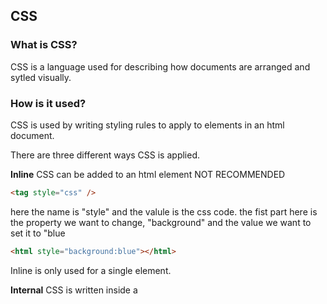 ## CSS

### What is CSS?

CSS is a language used for describing how documents are arranged and sytled visually.

### How is it used?

CSS is used by writing styling rules to apply to elements in an html document.

There are three different ways CSS is applied.

**Inline** CSS can be added to an html element NOT RECOMMENDED

```html
<tag style="css" />
```

here the name is "style" and the valule is the css code.
the fist part here is the property we want to change, "background" and the value we want to set it to "blue

```html
<html style="background:blue"></html>
```

Inline is only used for a single element.

**Internal** CSS is written inside a <style> element. NOT RECOMMENDED

```html
<style>
  css
</style>
```

While Inline CSS applies to a specific element, Internal applies to the entire html document. The below code applies the red value to the background property to all p elements in the html document.

```html
<html>
  <head>
    <style>
      p {
        background: red;
      }
    </style>
  </head>
</html>
```

**External** CSS links to an external CSS document

```html
<link href="./styles.css" rel="stylesheet" />
```

External CSS styling is useful for multi-page websites

This CSS code lives in an external file, usually styles.css or main.css

To connect the html document to the external css code you will add a link element to the head of the html.

The link element needs two properties: the "rel" which determines the role the linked file has in relationship to the html file and the "href" which lists the directory

External is most common.

```html
<link href="./styles.css" rel="stylesheet" />
```

### CSS Selectors

Selectors are used to select parts of the html to apply CSS code to.

CSS code is made of 3 parts

selector (paragraph tags), property (color) and value (blue)

#### Types of Selectors

**Element Selector** A selector that applies to every occurance of a selector

```css
h2 {
  color: red;
}
```

This will make the color property of every h2 element red.

**Class Selector** A selector that applies to a certain class of elements

```css
.blue-heading {
  color: blue;
}
```

This will make the color property of all html elements with the class red-heading red.

What is a class?

A class is an attribute that can be added to html elements to group the same css rules.

```html
<h3 class="blue-heading">Heading</h3> <h3>Heading</h3>
```

The html code above will make the h3 element with the class blue-heading blue

**Id Selector** should only be applied to a single element in an entire html document. That html element should only have one id applied to it, this should be a unique element.

```css
#main {
  color: grey;
}
```

This will make the color property of the html element with the main id grey.

**Attribute selector** can be used to specify elements with specific attributes or attribute values.

```css
p[draggable="false"] {
  color: red;
}
```

This css will make all p elements with the draggable value of false red.

**Universal Selector** will apply to every element

```css
* {
  color: blue;
}
```

### Semicolons

Every CSS rule needs to end with a semicolon.

### Notes about the color attribute

Color will apply to the color of text when applied to text elements, not the background

### Colors

Color attribute will style the color of the text of text elements

Names: Browsers support 140 different color names to be used as values for color attributes

```css
p {
  color: red;
}
```

RGB: three digits that result in over 16 million color options

Hex: same color model as RGB but represented with hexadecimal (0-9 and A-F) The first two places in a hexadecimel represent the red, the middle 2 green, and the last two blue.

### General Notes

Alignment properties only move things within the confines of the content.

For example if you give an h2 tag a align right property but also a "width:50%" the h2 tag will align right but only within it's scope of 50% of the page.

### Text Properties

font-weight: controls the boldness or lightness of a given piece of text (400 is normal and 700 is bold) (not all font-weight numbers exist for all fonts)

text-decoration: controls the appearance of lines on text (under, over, through; colored, dotted, etc)

text-align: sets the horizontal alignment inside a block element or table-cell box

line-height: controls the height of a text box.

letter-spacing: sets horizontal spacing between characters

font-family: used as a list of fonts in order of preference for users to fall back on if they are not available.
(first font: specific
second font: less specific/2nd option
family)

### Font Size

There are different units for font sizes.

#### Relative:

EM:
REM:
VH:
VW:
%:

#### Absolute:

PX: pixels, most commonly used absolute unit. not recommended for responsive websites
PT: points,
CM: centimeters
IN: inches
MM: milimeters

### CSS Specificity

How does CSS decide what style to apply when there is a conflict

### CSS Selectors

Recap on CSS Rules:

Everything you do in CSS follows this basic pattern:

```css
selector {
  property: value;
}
```

#### Universal Selector This will select everything

```css
* {
  color: black;
}
```

#### Element Selector

This will select every element of a given type

```css
img {
  width: 100px;
  height: 100px;
}
```

```

```
